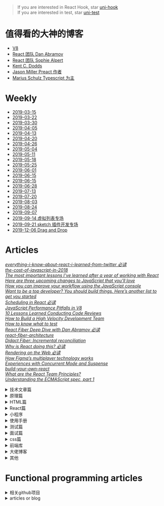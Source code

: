 > If you are interested in React Hook, star [uni-hook](https://github.com/snakeUni/uni-hook)  
> If you are interested in test, star [uni-test](https://github.com/snakeUni/uni-test)

# 值得看的大神的博客

- [V8](https://v8.dev/blog)
- [React 团队 Dan Abramov](https://overreacted.io/)
- [React 团队 Sophie Alpert](https://sophiebits.com/)
- [Kent C. Dodds](https://kentcdodds.com/)
- [Jason Miller Preact 作者](https://jasonformat.com/)
- [Marius Schulz Typescript 为主](https://mariusschulz.com/blog)

# Weekly

- [2019-03-15](./2019-03-15.md)
- [2019-03-22](./2019-03-22.md)
- [2019-03-30](./2019-03-30.md)
- [2019-04-05](./2019-04-05.md)
- [2019-04-13](./2019-04-13.md)
- [2019-04-20](./2019-04-20.md)
- [2019-04-26](./2019-04-26.md)
- [2019-05-04](./2019-05-04.md)
- [2019-05-11](./2019-05-11.md)
- [2019-05-18](./2019-05-18.md)
- [2019-05-25](./2019-05-25.md)
- [2019-06-01](./2019-06-01.md)
- [2019-06-15](./2019-06-15.md)
- [2019-06-15](./2019-06-15.md)
- [2019-06-28](./2019-06-28.md)
- [2019-07-13](./2019-07-13.md)
- [2019-07-20](./2019-07-20.md)
- [2019-08-03](./2019-08-03.md)
- [2019-08-24](./2019-08-24.md)
- [2019-09-07](./2019-09-07.md)
- [2019-09-14 虚拟列表专场](./2019-09-14.md)
- [2019-09-21 sketch 插件开发专场](./2019-09-21.md)
- [2019-12-06 Drag and Drop](./2019-12-06.md)

# Articles

_[everything-i-know-about-react-i-learned-from-twitter 必读](https://speakerdeck.com/jenncreighton/everything-i-know-about-react-i-learned-from-twitter)_  
_[the-cost-of-javascript-in-2018](https://medium.com/@addyosmani/the-cost-of-javascript-in-2018-7d8950fbb5d4)_  
_[The most important lessons I’ve learned after a year of working with React](https://medium.freecodecamp.org/mindset-lessons-from-a-year-with-react-1de862421981)_  
_[Here are three upcoming changes to JavaScript that you’ll love](https://medium.freecodecamp.org/here-are-three-upcoming-changes-to-javascript-that-youll-love-387bce1bfb0b)_  
_[How you can improve your workflow using the JavaScript console](https://medium.freecodecamp.org/how-you-can-improve-your-workflow-using-the-javascript-console-bdd7823a9472)_  
_[Want to be a top developer? You should build things. Here’s another list to get you started](https://medium.freecodecamp.org/the-secret-to-being-a-top-developer-is-building-things-d3d058e4e472)_  
_[Scheduling in React 必读](https://philippspiess.com/scheduling-in-react/)_  
_[JavaScript Performance Pitfalls in V8](https://ponyfoo.com/articles/javascript-performance-pitfalls-v8)_  
_[10 Lessons Learned Conducting Code Reviews](https://dev.to/jnschrag/10-lessons-learned-conducting-code-reviews-5di6)_  
_[How to Build a High Velocity Development Team](https://medium.com/javascript-scene/how-to-build-a-high-velocity-development-team-4b2360d34021)_  
_[How to know what to test](https://kentcdodds.com/blog/how-to-know-what-to-test)_  
_[React Fiber Deep Dive with Dan Abramov 必读](https://www.youtube.com/watch?v=aS41Y_eyNrU&app=desktop)_  
_[react-fiber-architecture](https://github.com/acdlite/react-fiber-architecture)_  
_[Didact Fiber: Incremental reconciliation](https://engineering.hexacta.com/didact-fiber-incremental-reconciliation-b2fe028dcaec)_  
_[Why is React doing this? 必读](https://gist.github.com/sebmarkbage/a5ef436427437a98408672108df01919)_  
_[Rendering on the Web 必读](https://developers.google.com/web/updates/2019/02/rendering-on-the-web)_  
_[How Figma’s multiplayer technology works](https://www.figma.com/blog/how-figmas-multiplayer-technology-works/)_  
_[Experiences with Concurrent Mode and Suspense](https://reactjs.org/blog/2019/11/06/building-great-user-experiences-with-concurrent-mode-and-suspense.html)_  
_[build-your-own-react](https://pomb.us/build-your-own-react/)_  
_[What are the React Team Principles?](https://react.christmas/2019/24)_  
_[Understanding the ECMAScript spec, part 1](https://v8.dev/blog/understanding-ecmascript-part-1)_

<details>
  <summary>技术文章篇</summary>

- [Making the Switch Away from Icon Fonts to SVG: Converting Font Icons to SVG](https://www.sarasoueidan.com/blog/icon-fonts-to-svg/)
- [深拷贝的终极探索](https://juejin.im/post/5bc1ae9be51d450e8b140b0c)
- [如何编写 Typescript 声明文件](https://juejin.im/post/5bc406795188255c451ed3b3)
- [JavaScript 计时器之旅](https://juejin.im/post/5bc32e52f265da0ae3441cb8)
- [VSCode 插件开发全攻略](https://www.cnblogs.com/liuxianan/p/vscode-plugin-overview.html)
- [无尽滚动的复杂度 -- 来自 Google 大神的拆解](https://juejin.im/post/58a3c81e128fe10058c57a8b)
- [每个 JavaScript 工程师都应懂的 33 个概念](https://github.com/stephentian/33-js-concepts)
- [一次性搞懂 JavaScript 正则表达式之语法](https://juejin.im/post/5bda4e6fe51d45681f245274)
- [前端黑科技：美团网页首帧优化实践](https://juejin.im/post/5bee7dd4e51d451f5b54cbb4)
- [Controlled and uncontrolled form inputs in React don't have to be complicated](https://goshakkk.name/controlled-vs-uncontrolled-inputs-react/)
- [【译】JavaScript 完整手册](https://juejin.im/post/5bff57fee51d45021a167991)
- [方位彻底读懂<你不知道的 JavaScript(上)>](https://juejin.im/post/5bfaa2e26fb9a04a0440b0e4)
- [前端与编译原理——用 JS 写一个 JS 解释器](https://segmentfault.com/a/1190000017241258)
- [Functional programming in TypeScript](https://github.com/gcanti/fp-ts)
- [awesome-speakers](https://github.com/karlhorky/awesome-speakers)
- [移动端适配](https://juejin.im/post/5c0dd7ac6fb9a049c43d7edc)
- [Flutter 教程系列](https://juejin.im/post/5c0db59f6fb9a049bb7c2810)
- [前端模块化详解(完整版)](https://juejin.im/post/5c17ad756fb9a049ff4e0a62)
- [Node - 从 0 基础到实战企业官网](https://juejin.im/post/5c1f8e52f265da6170071e43)
- [《JavaScript 设计模式与开发实践》最全知识点汇总大全](https://juejin.im/post/5c2e10a76fb9a049c0432697)
- [让老板虎躯一震的前端技术，KPI 杀手](https://juejin.im/post/5c3ff18b6fb9a04a0a5f76aa)
- [Flutter 44 集免费基础视频教程](https://juejin.im/post/5c452bac6fb9a049af6d919a)
- [实践这一次,彻底搞懂浏览器缓存机制](https://juejin.im/post/5c4528a6f265da611a4822cc)
- [性能优化实践](https://github.com/xitu/gold-miner/blob/master/TODO1/front-end-performance-checklist-2019-pdf-pages-2.md)
- [近一万字的 ES6 语法知识点补充](https://juejin.im/post/5c6234f16fb9a049a81fcca5)
- [中高级前端大厂面试秘籍，为你保驾护航金三银四，直通大厂(上)](https://juejin.im/post/5c64d15d6fb9a049d37f9c20#heading-15)
- [Experimenting with Bluetooth in JavaScript apps on the web, in hybrid apps and React Native](https://www.voorhoede.nl/en/blog/bluetooth-anywhere/)
- [Will it finally: a try/catch quiz](https://frontarm.com/james-k-nelson/will-finally-run-quiz/)
- [Taro 多端开发的正确姿势：打造三端统一的网易严选（小程序、H5、React Native）](https://juejin.im/post/5c6a151f518825625e4ac830)
- [如何编写高质量的函数 -- 敲山震虎篇](https://juejin.im/post/5c6bbf0f6fb9a049ba4224fd)
- [H5 键盘兼容性小结](https://juejin.im/post/5c6d1c8b6fb9a049de6df441)
- [Webapck4+Babel7 优化 70%速度](https://juejin.im/post/5c763885e51d457380771ab0)
- [JS 性能优化 38 条"军规"，2019 年呕心力作](https://juejin.im/post/5c6e064c51882562eb50fc18)
- [JavaScript Closures: setTimeout Inside a For Loop](https://wsvincent.com/javascript-closure-settimeout-for-loop/)
- [【前端词典】进阶必备的网络基础（上）](https://juejin.im/post/5c591fda6fb9a049dc02b1cc)
- [【前端词典】进阶必备的网络基础（下）](https://juejin.im/post/5c7a9f8c518825640d1dd503)
- [前端开发者必备的 Nginx 知识](https://juejin.im/post/5c85a64d6fb9a04a0e2e038c)
- [让你的网页更丝滑（一](https://juejin.im/post/5c860282e51d45531330e10e)
- [如何使用 docker 部署前端应用](https://juejin.im/post/5c83cbaa6fb9a04a0f65fdaa)
- [vue-cli3 项目从搭建优化到 docker 部署](https://juejin.im/post/5c4a6fcd518825469414e062)
- [GraphQL in Depth: What, Why, and How](https://ponyfoo.com/articles/graphql-in-depth-what-why-and-how)
- [前端构建秘籍](https://juejin.im/post/5c9075305188252d5c743520#heading-31)
- [Books that Junior Developers should read in 2019](https://medium.freecodecamp.org/9-books-for-junior-developers-in-2019-e41fc7ecc586)
- [「从源码中学习」面试官都不知道的 Vue 题目答案](https://juejin.im/post/5c959f74f265da610c068fa8)
- [Responsible JavaScript: Part I](https://alistapart.com/article/responsible-javascript-part-1)
- [聊一聊前端换肤](https://juejin.im/post/5ca41617f265da3092006155)
- [The Most Important Non-Programming Skills for Programmers](https://dev.to/aspittel/the-most-important-non-programming-skills-for-programmers-iii)
- [滑动穿透(锁 body)终极探索](https://juejin.im/post/5ca4816e5188250b251e34e9)
- [关于 webpack4 的 14 个知识点,童叟无欺](https://juejin.im/post/5cea1e1ae51d4510664d1652)
- [webpack4 的 30 个步骤打造优化到极致的 react 开发环境，如约而至](https://juejin.im/post/5cfe4b13f265da1bb13f26a8)
- [前端工作学习相关网站收集整理](https://juejin.im/post/5d003f51e51d454fbe24a661)
- [蚂蚁金服的前端框架和工程化实践](https://github.com/sorrycc/blog/issues/85)
- [Typing Higher Order Components in React](https://codewithstyle.info/Typing-Higher-Order-Components-in-React/?utm_source=typescript-weekly.com&utm_campaign=typescript_weekly_107&utm_medium=email)
- [De Morgan's Laws](https://erikmhsiao.github.io/de-morgans-laws/)
- [🚀⚙️ JavaScript Visualized: the JavaScript Engine](https://dev.to/lydiahallie/javascript-visualized-the-javascript-engine-4cdf)
- [Idiomatic Redux: The History and Implementation of React-Redux](https://blog.isquaredsoftware.com/2018/11/react-redux-history-implementation/)
- [Introducing state machine advent: 24 bite-sized blog posts about state machines and statecharts](https://dev.to/codingdive/introducing-state-machine-advent-24-bite-sized-blog-posts-about-state-machines-and-statecharts-2ce0)
- [Few Things I Learned while Developing an Icon Library](https://medium.com/ng-zorro/few-things-i-learned-while-developing-an-icon-library-4e0201daf42b)
- [How to create an icon library in Angular](https://medium.com/angular-in-depth/how-to-create-an-icon-library-in-angular-4f8863d95a)
- [蒲公英·凹凸精选期刊 - 动画](https://mp.weixin.qq.com/s/7ZVl7lmOyfut6f3MnRg1IA)
- [build-sketch-plugin-javascript-html-css-part](https://www.smashingmagazine.com/2019/07/build-sketch-plugin-javascript-html-css-part-1/)
- [Sketch 插件开发实践](https://aotu.io/notes/2019/10/31/sketch-plugin/index.html)
- [Sketch Plugin Snippets for Plugin Developers](https://medium.com/sketch-app-sources/sketch-plugin-snippets-for-plugin-developers-e9e1d2ab6827#.a3xn6hth6)
- [动画：从 AE 到 web](https://aotu.io/notes/2018/03/06/ae2web/?from=dandelion)
- [stop-mocking-fetch](https://kentcdodds.com/blog/stop-mocking-fetch)
- [Recoil — Another React State Management Library?](https://medium.com/swlh/recoil-another-react-state-management-library-97fc979a8d2b)
- [Taro 3](https://mp.weixin.qq.com/s/hQwSH0EYg5x7FMOR341VBA)

</details>

<details>
  <summary>原理篇</summary>

- [JavaScript Loading Priorities in Chrome](https://addyosmani.com/blog/script-priorities/)
- [对 Parser 的误解](http://www.yinwang.org/blog-cn/2015/09/19/parser)
- [前端要以正确的姿势学习编译原理（上篇）](https://zhuanlan.zhihu.com/p/36301857)

</details>

<details>
  <summary>HTML篇</summary>

- [10 HTML Elements You Didn't Know You Needed](https://dev.to/emmawedekind/10-html-element-you-didnt-know-you-needed-3jo4)

</details>

<details>
  <summary>React篇</summary>

- [inside-fiber-in-depth](https://medium.com/react-in-depth/inside-fiber-in-depth-overview-of-the-new-reconciliation-algorithm-in-react-e1c04700ef6e)
- [In-depth explanation of state and props update in React](https://medium.com/react-in-depth/in-depth-explanation-of-state-and-props-update-in-react-51ab94563311)
- [React hooks: The Death of classes and lifecycles?](https://blog.usejournal.com/react-hooks-death-of-classes-and-lifecycles-c8db5956558c)
- [How to use React.lazy and Suspense for components lazy loading](https://medium.freecodecamp.org/how-to-use-react-lazy-and-suspense-for-components-lazy-loading-8d420ecac58)
- [Cache your React event listeners to improve performance.](https://hackernoon.com/cache-your-react-event-listeners-to-improve-performance-37bda57ac965)
- [React hooks: get the current state, back to the future](https://dev.to/scastiel/react-hooks-get-the-current-state-back-to-the-future-3op2)
- [Hooks, State, Closures, and useReducer](https://adamrackis.dev/state-and-use-reducer/)
- [Dilemmas With React Hooks - Part 1: States And Reducers](https://yearn2learn.netlify.com/dilemmas-with-react-hooks-1)
- [How to fetch data with React Hooks?](https://www.robinwieruch.de/react-hooks-fetch-data/)
- [Getting Started with React - An Overview and Walkthrough](https://www.taniarascia.com/getting-started-with-react/)
- [Dancing between state and effects - a real-world use case](https://github.com/facebook/react/issues/15240)
- [Using Firebase with React Hooks](https://benmcmahen.com/using-firebase-with-react-hooks/)

</details>

<details>
  <summary>小程序</summary>

- [自己写个 React 渲染器: 以 Remax 为例(用 React 写小程序)](https://zhuanlan.zhihu.com/p/83324871)

</details>
<details>
  <summary>使用手册</summary>

- [es6 使用手册](https://juejin.im/post/5bfe05505188252098022400)
- [2018(农历年)封山之作，和我一起嚼烂 Git(两万字长文)](https://juejin.im/post/5c33f49de51d45523070f7bb)
- [WebSocket 协议 RFC 文档（全中文翻译）](https://juejin.im/post/5c6b7366e51d45016527d648)

</details>

<details>
  <summary>测试篇</summary>

- [puppetter E2E 测试入门](https://juejin.im/post/5bffb344e51d45378d0d39f4)

</details>

<details>
  <summary>面试篇</summary>

- [React 面试集锦](https://github.com/sudheerj/reactjs-interview-questions)
- [26 个精选的 JavaScript 面试问题](https://juejin.im/post/5bd95d22e51d45685f442f73)
- [刷《一年半经验，百度、有赞、阿里面试总结》·手记](https://juejin.im/post/5bfff5086fb9a049c84f2d24)
- [一道面试题引起的思考](https://juejin.im/post/5bf769e0518825773a2ebfe5)
- [支付宝 6 轮面试经验](https://juejin.im/post/5c0a90b1518825666808d1c5)
- [面试很全的图片值得 star](https://yuchengkai.cn/docs/zh/frontend/)
- [行走的 Offer 收割机](https://juejin.im/post/5c16471f6fb9a049c43d91d4)
- [【半月刊】前端高频面试题及答案汇总](https://juejin.im/post/5c6977e46fb9a049fd1063dc)
- [2019 面试准备 - JS 原型与原型链](https://juejin.im/post/5c72a1766fb9a049ea3993e6)
- [如何轻松拿到淘宝前端 offer](https://juejin.im/post/5bbc54a2e51d450e5a7445b4)
- [那些你需要知道的 CSS-面试](https://juejin.im/post/5c7646e2f265da2d8e70f681)
- [【半月刊 2】前端高频面试题及答案汇总](https://juejin.im/post/5c7bd72ef265da2de80f7f17)
- [2019 面试实战 - 第一回合](https://juejin.im/post/5c7bc11d6fb9a04a0956c325)
- [中高级前端大厂面试秘籍，为你保驾护航金三银四，直通大厂(上)](https://juejin.im/post/5c64d15d6fb9a049d37f9c20)
- [(中篇)中高级前端大厂面试秘籍，寒冬中为您保驾护航，直通大厂](https://juejin.im/post/5c92f499f265da612647b754)
- [记录一次蚂蚁金服前端电话面试](https://juejin.im/post/5c83f7d15188257e566edcf1)
- [「中高级前端面试」JavaScript 手写代码无敌秘籍](https://juejin.im/post/5c9c3989e51d454e3a3902b6)
- [【半月刊 3】前端高频面试题及答案汇总](https://juejin.im/post/5c9ac3f66fb9a070e056718f)
- [2019 前端面试 | 知其然，并知其所以然](https://juejin.im/post/5ce4171ff265da1bd04eb4f3)
- [前端面经分享 | 腾讯](https://juejin.im/post/5ce9f666e51d45777621baf7)
- [分享阿里前端 p7 架构图谱](https://juejin.im/post/5cf5f358e51d45778f076ce5)
- [前端 100 问：能搞懂 80% 的请把简历给我](https://juejin.im/post/5d23e750f265da1b855c7bbe)

</details>

<details>
  <summary>css篇</summary>

- [Canvas API](https://www.canvasapi.cn)
- [前端项目中常见的 CSS 问题](https://juejin.im/post/5c2b5cb8e51d45673971d582)
- [马蹄疾 | 聊聊你可能并没有完全掌握的 Flex 布局：从概念入手，丝丝入扣](https://juejin.im/post/5c748debf265da2da408134e)
- [Inline SVG vs Icon Fonts [CAGEMATCH]](https://css-tricks.com/icon-fonts-vs-svg/)
- [不可思议的纯 CSS 实现鼠标跟随效果](https://juejin.im/post/5c7f333ce51d4541e510cd6f)
- [CSS 属性选择器的深入挖掘](https://juejin.im/post/5d084b6651882563194b2eab)
- [dom-element-dimensions-and-css-transforms](https://www.impressivewebs.com/dom-element-dimensions-and-css-transforms/?utm_source=CSS-Weekly&utm_campaign=Issue-368&utm_medium=email)

</details>

<details>
  <summary>前端库</summary>

- [大佬关注的前端库](https://github.com/sorrycc/awesome-f2e-libs)

</details>

<details>
  <summary>大佬博客</summary>

- [Dan 神的博客讲解 js 知识以及 React](https://overreacted.io/)
- [vue,React,Redux 等详细解析](https://github.com/MrErHu/blog)
- [冴羽写博客的地方](https://github.com/mqyqingfeng/Blog)

</details>

<details>
  <summary>其他</summary>

- [为前端工程之崛起而编程](https://juejin.im/post/5c77eecbf265da2d8532f345)
- [如何管理开源项目](https://slides.com/kentcdodds/manage-oss#/)
- [Ant Design 开源项目经验分享](https://mp.weixin.qq.com/s/qpZB9tPiLrHIbJnwi-8KKg)

</details>

# Functional programming articles

<details>
  <summary>相关github项目</summary>

- [ramda](https://github.com/ramda/ramda)
- [awesome-fp-js](https://github.com/stoeffel/awesome-fp-js)
- [immutable-js](https://github.com/facebook/immutable-js)
- [lodash](https://github.com/lodash/lodash)

</details>

<details>
  <summary>articles or blog</summary>

- [functionaljs](http://functionaljs.com)
- [高阶函数](https://www.youtube.com/watch?v=BMUiFMZr7vk)
- [Functional JavaScript](http://shop.oreilly.com/product/0636920028857.do)
- [javascript-allonge](https://leanpub.com/javascript-allonge)
- [what-is-functional-programming](http://blog.jenkster.com/2015/12/what-is-functional-programming.html)
- [Make some magic. #JavaScript](https://medium.com/@_ericelliott)
- [James Forbes](https://james-forbes.com/#!/)
- [James Long](https://github.com/jlongster)
- [André Staltz](https://staltz.com)
- [functional-programming-jargon](https://github.com/hemanth/functional-programming-jargon#functional-programming-jargon)
- [Functional-Programming-Exercises](https://github.com/InceptionCode/Functional-Programming-Exercises)
- [How to think like a programmer — lessons in problem solving](https://medium.freecodecamp.org/how-to-think-like-a-programmer-lessons-in-problem-solving-d1d8bf1de7d2)

</details>
